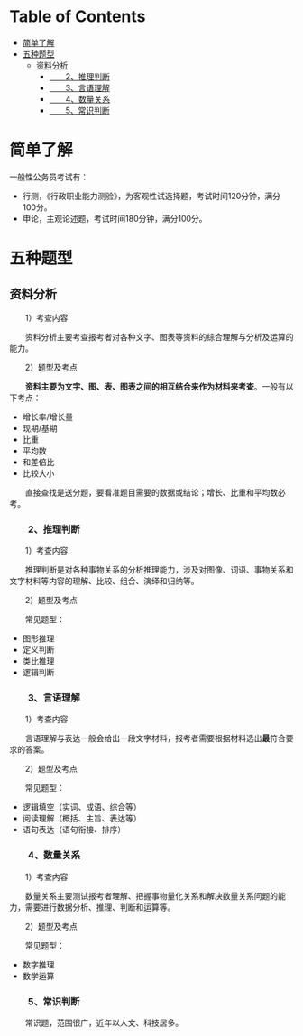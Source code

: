 # Table of Contents

* [简单了解](#简单了解)
* [五种题型](#五种题型)
  * [资料分析](#资料分析)
    * [　　2、推理判断](#　　2推理判断)
    * [　　3、言语理解](#　　3言语理解)
    * [　　4、数量关系](#　　4数量关系)
    * [　　5、常识判断](#　　5常识判断)




# 简单了解
一般性公务员考试有：

+ 行测，《行政职业能力测验》，为客观性试选择题，考试时间120分钟，满分100分。
+ 申论，主观论述题，考试时间180分钟，满分100分。



# 五种题型

## 资料分析

　　1）考查内容　　

　　资料分析主要考查报考者对各种文字、图表等资料的综合理解与分析及运算的能力。

　　2）题型及考点

　　**资料主要为文字、图、表、图表之间的相互结合来作为材料来考查**。一般有以下考点：

- 增长率/增长量
- 现期/基期
- 比重
- 平均数
- 和差倍比
- 比较大小

　　直接查找是送分题，要看准题目需要的数据或结论；增长、比重和平均数必考。

### 　　2、推理判断

　　1）考查内容

　　推理判断是对各种事物关系的分析推理能力，涉及对图像、词语、事物关系和文字材料等内容的理解、比较、组合、演绎和归纳等。

　　2）题型及考点

　　常见题型：

- 图形推理
- 定义判断
- 类比推理
- 逻辑判断

### 　　3、言语理解

　　1）考查内容

　　言语理解与表达一般会给出一段文字材料，报考者需要根据材料选出**最**符合要求的答案。

　　2）题型及考点

　　常见题型：

- 逻辑填空（实词、成语、综合等）
- 阅读理解（概括、主旨、表达等）
- 语句表达（语句衔接、排序）

### 　　4、数量关系

　　1）考查内容

　　数量关系主要测试报考者理解、把握事物量化关系和解决数量关系问题的能力，需要进行数据分析、推理、判断和运算等。

　　2）题型及考点

　　常见题型：

- 数字推理
- 数学运算

### 　　5、常识判断

　　常识题，范围很广，近年以人文、科技居多。
